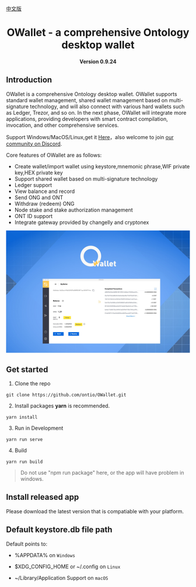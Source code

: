 [中文版](./README_cn.md)



<h1 align="center">OWallet - a comprehensive Ontology desktop wallet</h1>
<h4 align="center">Version 0.9.24</h4>

## Introduction

OWallet is a comprehensive Ontology desktop wallet. OWallet supports standard wallet management, shared wallet management based on multi-signature technology, and will also connect with various hard wallets such as Ledger, Trezor, and so on. In the next phase, OWallet will integrate more applications, providing developers with smart contract compilation, invocation, and other comprehensive services.

Support Windows/MacOS/Linux,get it [Here](https://github.com/ontio/OWallet/releases)，also welcome to join [our community on Discord](https://discord.gg/4TQujHj).

Core features of OWallet are as follows:

* Create wallet/import wallet using keystore,mnemonic phrase,WIF private key,HEX private key
* Support shared wallet based on multi-signature technology
* Ledger support
* View balance and record
* Send ONG and ONT
* Withdraw (redeem) ONG
* Node stake and stake authorization management
* ONT ID support
* Integrate gateway provided by changelly and cryptonex

![](images/OWallet.jpg)


## Get started

1. Clone the repo

```
git clone https://github.com/ontio/OWallet.git
```

2. Install packages
**yarn** is recommended.
```
yarn install
```

3. Run in Development

```
yarn run serve
```

4. Build

```
yarn run build
```

> Do not use "npm run package" here, or the app will have problem in windows.

## Install released app

Please download the latest version that is compatiable with your platform.

## Default keystore.db file path

Default points to:

* %APPDATA% on `Windows`

* $XDG_CONFIG_HOME or ~/.config on `Linux`

* ~/Library/Application Support on `macOS`
